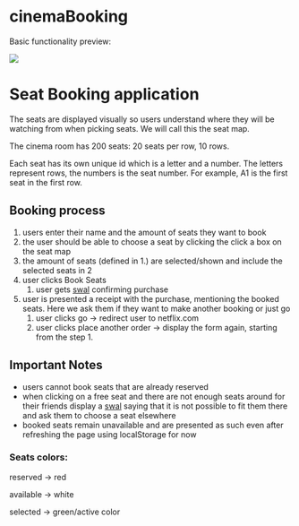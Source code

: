 # cinemaBooking

Basic functionality preview:

<a href="https://imgflip.com/gif/451a1f"><img src="https://i.imgflip.com/451a1f.gif"></a>

# Seat Booking application

The seats are displayed visually so users understand where they will be watching from when picking seats. We will call this the seat map.

The cinema room has 200 seats: 20 seats per row, 10 rows.

Each seat has its own unique id which is a letter and a number. The letters represent rows, the numbers is the seat number. For example, A1 is the first seat in the first row.

## Booking process

1. users enter their name and the amount of seats they want to book
2. the user should be able to choose a seat by clicking the click a box on the seat map
3. the amount of seats (defined in 1.) are selected/shown and include the selected seats in 2
4. user clicks Book Seats
    1. user gets [swal](https://sweetalert.js.org/guides/) confirming purchase
5. user is presented a receipt with the purchase, mentioning the booked seats. Here we ask them if they want to make another booking or just go
    1. user clicks go → redirect user to netflix.com
    2. user clicks place another order → display the form again, starting from the step 1.

## Important Notes

- users cannot book seats that are already reserved
- when clicking on a free seat and there are not enough seats around for their friends display a [swal](https://sweetalert.js.org/guides/) saying that it is not possible to fit them there and ask them to choose a seat elsewhere
- booked seats remain unavailable and are presented as such even after refreshing the page using localStorage for now

### Seats colors:

reserved → red

available → white

selected → green/active color
